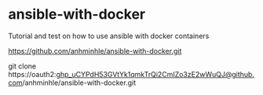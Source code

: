 # ansible-with-docker
Tutorial and test on how to use ansible with docker containers

https://github.com/anhminhle/ansible-with-docker.git

git clone https://oauth2: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@github.com/anhminhle/ansible-with-docker.git
